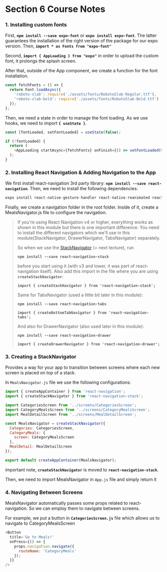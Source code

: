 # Section 6 Course Notes

### 1. Installing custom fonts

First, **`npm install --save expo-font`** or **`expo install expo-font`**. The latter guarantees the installation of the right version of the package for our expo version. Then,
**`import * as Fonts from "expo-font"`**

Second, **`import { AppLoading } from "expo"`** in order to upload the custom font, it prolongs the splash screen.

After that, outside of the App component, we create a function for the font installation.

```javascript
const fetchFonts = () => {
  return Font.loadAsync({
    'roboto-slab': require('./assets/fonts/RobotoSlab-Regular.ttf'),
    'roboto-slab-bold': require('./assets/fonts/RobotoSlab-Bold.ttf')
  });
};
```

Then, we need a state in order to manage the font loading. As we use hooks, we need to import **`{ useState }`**.

```javascript
const [fontLoaded, setFontLoaded] = useState(false);

if (!fontLoaded) {
  return (
    <AppLoading startAsync={fetchFonts} onFinish={() => setFontLoaded(true)} />
  );
}
```

### 2. Installing React Navigation & Adding Navigation to the App

We first install react-navigation 3rd party library: **`npm install --save react-navigation`**. Then, we need to install the following dependencies:

```javascript
expo install react-native-gesture-handler react-native-reanimated react-native-screens react-native-safe-area-context @react-native-community/masked-view
```

Finally, we create a navigation folder in the root folder. Inside of it, create a MealsNavigator.js file to configure the navigation.

> If you're using React Navigation v4 or higher, everything works as shown in this module but there is one important difference:
> You need to install the different navigators which we'll use in this module(StackNavigator, DrawerNavigator, TabsNavigator) separately.
>
> So when we use the [StackNavigator](https://reactnavigation.org/docs/en/stack-navigator.html) (= next lecture), run
>
> **`npm install --save react-navigation-stack`**
>
> before you start using it (with v3 and lower, it was part of react-navigation itself).
> Also add this import in the file where you are using **`createStackNavigator`**:
>
> **`import { createStackNavigator } from 'react-navigation-stack';`**
>
> Same for TabsNavigator (used a little bit later in this module):
>
> **`npm install --save react-navigation-tabs`**
>
> **`import { createBottomTabNavigator } from 'react-navigation-tabs';`**
>
> And also for DrawerNavigator (also used later in this module):
>
> **`npm install --save react-navigation-drawer`**
>
> **`import { createDrawerNavigator } from 'react-navigation-drawer';`**

### 3. Creating a StackNavigator

Provides a way for your app to transition between screens where each new screen is placed on top of a stack.

In `MealsNavigator.js` file we use the following configurations:

```javascript
import { createAppContainer } from 'react-navigation';
import { createStackNavigator } from 'react-navigation-stack';

import CategoriesScreen from '../screens/CategoriesScreen';
import CategoryMealsScreen from '../screens/CategoryMealsScreen';
import MealDetailScreen from '../screens/MealDetailScreen';

const MealsNavigator = createStackNavigator({
  Categories: CategoriesScreen,
  CategoryMeals: {
    screen: CategoryMealsScreen
  },
  MealDetail: MealDetailScreen
});

export default createAppContainer(MealsNavigator);
```

important note, **`createStackNavigator`** is moved to **`react-navigation-stack`**.

Then, we need to import MealsNavigator in `App.js` file and simply return it <MealsNavigator />

### 4. Navigating Between Screens

MealsNavigator automatically passes some props related to react-navigation. So we can employ them to navigate between screens.

For example, we put a button in **`CategoriesScreen.js`** file which allows us to navigate to CategoryMealsScreen

```javascript
<Button
  title='Go to Meals!'
  onPress={() => {
    props.navigation.navigate({
      routeName: 'CategoryMeals'
    });
  }}
/>
```
